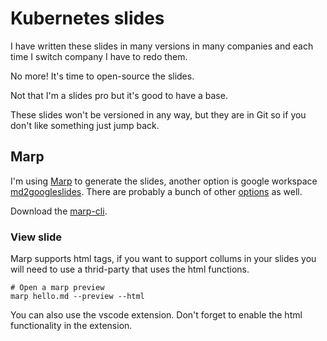 # Kubernetes slides

I have written these slides in many versions in many companies and each time I switch company I have to redo them.

No more! It's time to open-source the slides.

Not that I'm a slides pro but it's good to have a base.

These slides won't be versioned in any way, but they are in Git so if you don't like something just jump back.

## Marp

I'm using [Marp](https://marp.app/) to generate the slides, another option is google workspace [md2googleslides](https://github.com/googleworkspace/md2googleslides).
There are probably a bunch of other [options](https://gist.github.com/johnloy/27dd124ad40e210e91c70dd1c24ac8c8) as well.

Download the [marp-cli](https://github.com/marp-team/marp-cli).

### View slide

Marp supports html tags, if you want to support collums in your slides you will need to use a thrid-party that uses the html functions.

```shell
# Open a marp preview
marp hello.md --preview --html
```

You can also use the vscode extension.
Don't forget to enable the html functionality in the extension.
